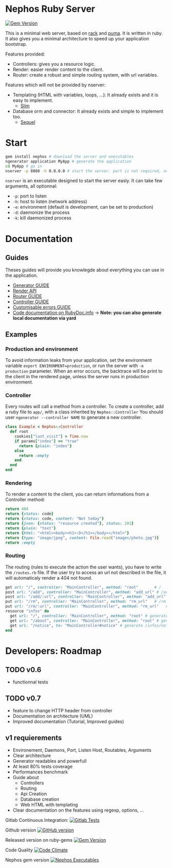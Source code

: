 # Nephos Ruby Server
[![Gem Version](https://badge.fury.io/rb/nephos-server.svg)](http://badge.fury.io/rb/nephos-server)

This is a minimal web server, based on [rack](https://github.com/rack/rack) and [puma](https://github.com/puma/puma).
It is written in ruby. It also gives you a minimal architecture
to speed up your application bootstrap.

Features provided:

- Controllers: gives you a resource logic.
- Render: easier render content to the client.
- Router: create a robust and simple routing system, with url variables.

Features which will not be provided by nserver:

- Templating (HTML with variables, loops, ...): It already exists and it is easy to implement.
  - [Slim](DOCUMENTATION/TEMPLATING/SLIM.md)
- Database orm and connector: It already exists and simple to implement too.
  - [Sequel](DOCUMENTATION/DATABASE/SEQUEL.md)

# Start
```sh
gem install nephos # download the server and executables
ngenerator application MyApp # generate the application
cd MyApp # go in
nserver -p 8080 -h 0.0.0.0 # start the server. port is not required, neither host
```

``nserver`` is an executable designed to start the server easly. It can take few arguments, all optionnal:

- ``-p``: port to listen
- ``-h``: host to listen (network address)
- ``-e``: environment (default is development, can be set to production)
- ``-d``: daemonize the process
- ``-k``: kill daemonized process


# Documentation

## Guides
Theses guides will provide you knowlegde about everything you can use in the application.

- [Generator GUIDE](DOCUMENTATION/GUIDE_GENERATOR.md)
- [Render API](DOCUMENTATION/API_RENDER.md)
- [Router GUIDE](DOCUMENTATION/GUIDE_ROUTER.md)
- [Controller GUIDE](DOCUMENTATION/GUIDE_CONTROLLER.md)
- [Customisable errors GUIDE](DOCUMENTATION/GUIDE_ERRORS.md)
- [Code documentation on RubyDoc.info](http://www.rubydoc.info/gems/nephos-server/toplevel) -> **Note: you can also generate local documentation via yard**

## Examples

### Production and environment
To avoid information leaks from your application, set the environment variable
``export ENVIRONMENT=production``, or run the server with ``-e production``
parameter. When an error occurs, the backtrace will be print to the client in
the rendered page, unless the server runs in production environment.

### Controller
Every routes will call a method from a controller.
To create a controller, add a ruby file to ``app/``, with a class inherited by ``Nephos::Controller``
You should user ``ngenerator --controller NAME`` to generate a new controller.

```ruby
class Example < Nephos::Controller
  def root
    cookies["last_visit"] = Time.now
    if params["index"] == "true"
      return {plain: "index"}
    else
      return :empty
    end
  end
end
```

### Rendering
To render a content to the client, you can return informations from a Controller method:

```ruby
return 404
return {status: code}
return {status: code, content: "Not today"}
return {json: {status: "resource created"}, status: 201}
return {plain: "text"}
return {html: "<html><body><h1>:D</h1></body></html>"}
return {type: "image/jpeg", content: File.read("images/photo.jpg")}
return :empty
```

### Routing
The routing (rules to execute the action the user wants), you have to write the ``/routes.rb`` file.
If the user try to access an url not described in the file, it will automaticaly render a 404 not found.

```ruby
get url: "/", controller: "MainController", method: "root"       # /
post url: "/add", controller: "MainController", method: "add_url" # /add
post url: "/add/:url", controller: "MainController", method: "add_url" # /add with parameter :url
put url: "/rm", controller: "MainController", method: "rm_url"   # /rm
put url: "/rm/:url", controller: "MainController", method: "rm_url"   # /rm with parameter :url
resource "infos" do
  get url: "/", controller: "MainController", method: "root" # generate /infos
  get url: "/about", controller: "MainController", method: "root" # generate /infos/about
  get url: "/notice", to: "MainController#notice" # generate /infos/notice
end
```


# Developers: Roadmap

## TODO v0.6
- functionnal tests

## TODO v0.7
- feature to change HTTP header from controller
- Documentation on architecture (UML)
- Improved documentation (Tutorial, Improved guides)

## v1 requierements
- Environement, Daemons, Port, Listen Host, Routables, Arguments
- Clear architecture
- Generator readables and powerfull
- At least 80% tests coverage
- Performances benchmark
- Guide about
  - Controllers
  - Routing
  - Api Creation
  - Database creation
  - Web HTML with templating
- Clear documentation on the features using regexp, options, ...

Gitlab Continuous Integration:
[![Gitlab Tests](https://gitlab.com/ci/projects/8973/status.png?ref=master)](https://gitlab.com/ci/projects/8973?ref=master)

Github version
[![GitHub version](https://badge.fury.io/gh/Nephos%2FNephosRubyServer.svg)](http://badge.fury.io/gh/Nephos%2FNephosRubyServer)

Released version on ruby-gems
[![Gem Version](https://badge.fury.io/rb/nephos-server.svg)](http://badge.fury.io/rb/nephos-server)

Code Quality
[![Code Climate](https://codeclimate.com/github/Nephos/NephosRubyServer/badges/gpa.svg)](https://codeclimate.com/github/Nephos/NephosRubyServer)

Nephos gem version
[![Nephos Executables](https://badge.fury.io/rb/nephos.svg)](http://badge.fury.io/rb/nephos)
